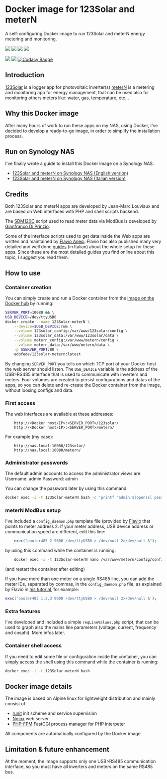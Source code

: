 # Docker image for 123Solar and meterN
A self-configuring Docker image to run 123Solar and meterN energy metering and monitoring.

[![](https://images.microbadger.com/badges/image/edofede/123solar-metern.svg)](https://microbadger.com/images/edofede/123solar-metern "Get your own image badge on microbadger.com")
[![](https://images.microbadger.com/badges/version/edofede/123solar-metern.svg)](https://microbadger.com/images/edofede/123solar-metern "Get your own version badge on microbadger.com")
![](https://img.shields.io/github/last-commit/edofede/123solar-metern.svg)
![](https://img.shields.io/github/license/EdoFede/123Solar-meterN.svg)

![](https://img.shields.io/docker/pulls/edofede/123solar-metern.svg)
![](https://img.shields.io/docker/cloud/automated/edofede/123solar-metern.svg)
[![Codacy Badge](https://api.codacy.com/project/badge/Grade/4617241ea4b540f7adf243e1e76ea911)](https://www.codacy.com/app/EdoFede/123Solar-meterN?utm_source=github.com&amp;utm_medium=referral&amp;utm_content=EdoFede/123Solar-meterN&amp;utm_campaign=Badge_Grade)

## Introduction
[123Solar](https://www.123solar.org) is a logger app for photovoltaic inverter(s)
[meterN](https://metern.org) is a metering and monitoring app for energy management, that can be used also for monitoring others meters like: water, gas, temperature, etc...

## Why this Docker image
After many hours of work to run these apps on my NAS, using Docker, I've decided to develop a ready-to-go image, in order to simplify the installation process.

## Run on Synology NAS
I've finally wrote a guide to install this Docker image on a Synology NAS.

* [123Solar and meterN on Synology NAS (English version)](https://edoardofederici.com/123solar-metern-synology-docker/)
* [123Solar and meterN on Synology NAS (Italian version)](https://edoardofederici.com/123solar-metern-synology-docker-it/)


## Credits
Both 123Solar and meterN apps are developed by Jean-Marc Louviaux and are based on Web interfaces with PHP and shell scripts backend.

The [SDM120C](https://github.com/gianfrdp/SDM120C) script used to read meter data via ModBus is developed by [Gianfranco Di Prinzio](https://github.com/gianfrdp).

Some of the interface scripts used to get data inside the Web apps are written and maintained by [Flavio Anesi](http://www.flanesi.it/blog/about/).
Flavio has also published many very detailed and well done [guides](http://www.flanesi.it/doku/doku.php?id=start) (in Italian) about the whole setup for these apps.  Since these are the most detailed guides you find online about this topic, I suggest you read them.

## How to use
### Container creation
You can simply create and run a Docker container from the [image on the Docker hub](https://hub.docker.com/r/edofede/123solar-metern) by running:

```bash
SERVER_PORT=10080 && \
USB_DEVICE=/dev/ttyUSB0
docker create --name 123Solar-meterN \
	--device=$USB_DEVICE:rwm \
	--volume 123solar_config:/var/www/123solar/config \
	--volume 123solar_data:/var/www/123solar/data \
	--volume metern_config:/var/www/metern/config \
	--volume metern_data:/var/www/metern/data \
	-p $SERVER_PORT:80 \
	edofede/123solar-metern:latest
```

By changing `SERVER_PORT` you tells on which TCP port of your Docker host the web server should listen.
The `USB_DEVICE` variable is the address of the USB>RS485 interface that is used to communicate with inverters and meters.
Four volumes are created to persist configurations and datas of the apps, so you can delete and re-create the Docker container from the image, without loosing configs and data.

### First access
The web interfaces are available at these addresses:

```
    http://<Docker host/IP>:<SERVER_PORT>/123solar/
    http://<Docker host/IP>:<SERVER_PORT>/metern/
```
For example (my case):

```
    http://nas.local:10080/123solar/
    http://nas.local:10080/metern/
```

### Administrator passwords
The default admin accounts to access the administrator views are:
Username: admin
Password: admin

You can change the password later by using this command:

```bash
docker exec -i -t 123Solar-meterN bash -c 'printf "admin:$(openssl passwd -crypt)\n" > /var/www/123solar/config/.htpasswd && cp /var/www/123solar/config/.htpasswd /var/www/metern/config/.htpasswd'
```

### meterN ModBus setup
I've included a `config_daemon.php` template file (provided by [Flavio](http://www.flanesi.it/doku/doku.php?id=metern_mono_modbus#avvio_file_pooler485_per_lettura_consumi) that points to meter address 2.
If your meter address, USB device address or communication speed are different, edit this line:

```php
    exec("pooler485 2 9600 /dev/ttyUSB0 > /dev/null 2>/dev/null &");
```
by using this command while the container is running:

```bash
    docker exec -i -t 123Solar-meterN nano /var/www/metern/config/config_daemon.php
```
(and restart the container after editing)

If you have more than one meter on a single RS485 line, you can add the meter IDs, separated by commas, in the `config_daemon.php` file, as explained by Flavio in [his tutorial](http://www.flanesi.it/doku/doku.php?id=aggiunta_contatori#lettura_contatori), for example:

```php
exec('pooler485 1,2,3 9600 /dev/ttyUSB0 > /dev/null 2>/dev/null &');
```

### Extra features
I've developed and included a simple `reqLineValues.php` script, that can be used to graph also the mains line parameters (voltage, current, frequency and cosphi).
More infos later.

### Container shell access
If you need to edit some file or configuration inside the container, you can simply access the shell using this command while the container is running:

```bash
docker exec -i -t 123Solar-meterN bash
```

## Docker image details
The image is based on Alpine linux for lightweight distribution and mainly consist of:

* [runit](http://smarden.org/runit/) init scheme and service supervision
* [Nginx](https://nginx.org/en/) web server
* [PHP-FPM](https://php-fpm.org) FastCGI process manager for PHP interpeter

All components are automatically configured by the Docker image
 
## Limitation & future enhancement
At the moment, the image supports only one USB>RS485 communication interface, so you must have all inverters and meters on the same RS485 bus.
